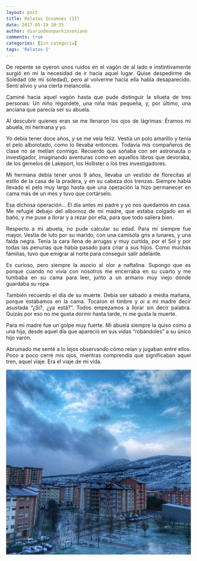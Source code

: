 ```yaml
---
layout: post
title: Relatos Insomnes (II)
date: 2017-05-19 20:55
author: diariodeunparkinsoniano
comments: true
categories: [Sin categoría]
tags: 'Relatos-I'
---
```

<p style="text-align:justify;">De repente se oyeron unos ruidos en el vagón de al lado e instintivamente surgió en mí la necesidad de ir hacia aquel lugar. Quise despedirme de Soledad (de mi soledad), pero al volverme hacia ella había desaparecido. Sentí alivio y una cierta melancolía.</p>
<p style="text-align:justify;">Caminé hacia aquel vagón hasta que pude distinguir la silueta de tres personas: Un niño regordete, una niña más pequeña, y, por último, una anciana que parecía ser su abuela.</p>
<p style="text-align:justify;">Al descubrir quienes eran se me llenaron los ojos de lágrimas: Éramos mi abuela, mi hermana y yo.</p>
<p style="text-align:justify;">Yo debía tener doce años, y se me veía feliz. Vestía un polo amarillo y tenía el pelo alborotado, como lo llevaba entonces. Todavía mis compañeros de clase no se metían conmigo. Recuerdo que soñaba con ser astronauta o investigador, imaginando aventuras como en aquellos libros que devoraba, de los gemelos de Lakeport, los Hollister o los tres investigadores.</p>
<p style="text-align:justify;">Mi hermana debía tener unos 9 años, llevaba un vestido de florecitas al estilo de la casa de la pradera, y en su cabeza dos trenzas. Siempre había llevado el pelo muy largo hasta que una operación la hizo permanecer en cama más de un mes y tuvo que cortárselo.</p>
<p style="text-align:justify;">Esa dichosa operación… El día antes mi padre y yo nos quedamos en casa. Me refugié debajo del albornoz de mi madre, que estaba colgado en el baño, y me puse a llorar y a rezar por ella, para que todo saliera bien.</p>
<p style="text-align:justify;">Respecto a mi abuela, no pude calcular su edad. Para mí siempre fue mayor. Vestía de luto por su marido, con una camisola gris a lunares, y una falda negra. Tenía la cara llena de arrugas y muy curtida, por el Sol y por todas las penurias que había pasado para criar a sus hijos. Como muchas familias, tuvo que emigrar al norte para conseguir salir adelante.</p>
<p style="text-align:justify;">Es curioso, pero siempre la asocio al olor a naftalina. Supongo que es porque cuando no vivía con nosotros me encerraba en su cuarto y me tumbaba en su cama para leer, junto a un armario muy viejo donde guardaba su ropa.</p>
<p style="text-align:justify;">También recuerdo el día de su muerte. Debía ser sábado a media mañana, porque estábamos en la cama. Tocaron el timbre y oí a mi madre decir asustada “¿Si?, ¿ya está?”. Todos empezamos a llorar sin decir palabra. Quizás por eso no me gusta dormir hasta tarde, ni me gusta la muerte.</p>
<p style="text-align:justify;">Para mi madre fue un golpe muy fuerte. Mi abuela siempre la quiso como a una hija, desde aquel día que apareció en sus vidas “robándoles” a su único hijo varón.</p>
<p style="text-align:justify;">Abrumado me senté a lo lejos observando cómo reían y jugaban entre ellos. Poco a poco cerré mis ojos, mientras comprendía que significaban aquel tren, aquel viaje. Era el viaje de mi vida.</p>
<p style="text-align:justify;"></p>
<p style="text-align:justify;"><img class="img-fluid"  src="/assets/images/2017/05/img_20170114_090933_1091040.jpg" alt="IMG_20170114_090933_109[1040]" /></p>
